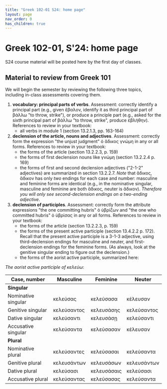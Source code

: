 ```yaml
---
title: "Greek 102-01 S24: home page"
layout: page
nav_order: 0
has_children: true
---
```


# Greek 102-01, S'24: home page





S24 course material will be posted here by the first day of classes.



## Material to review from Greek 101

We will begin the semester by reviewing the following three topics, including in-class assessments covering them.


1. **vocabulary: principal parts of verbs**. Assessment: correctly identify a principal part (e.g., given ἔβαλον, identify it as third principal part of βάλλω "to throw, strike"), or produce a principle part (e.g., asked for the sixth principal part of βάλλω "to throw, strike", produce ἐβλήθην). References to review in your textbook:
    - all verbs in module 1 (section 13.2.1.3, pp. 163-164)
2. **declension of the article, nouns and adjectives**.  Assessment: correctly form the expression "the unjust judgment" ὁ ἄδικος γνώμη in any or all forms.  References to review in your textbook:
   - the forms of the article (section 13.2.2.3, p. 159)
   - the forms of first declension nouns like γνώμη (section 13.2.2.4 p. 169)
   - the forms of first and second declension adjectives ("2-1-2" adjectives) are summarized in section 13.2.2.7. *Note* that ἄδικος, ἄδικον has only *two* endings for each case and number: masculine and feminine forms are identical (e.g., in the nominative singular, masculine and feminine are both ἄδικος, neuter is ἄδικον). *Therefore you will only see second-declension endings on a two-ending adjective*.
3. **declension of participles**. Assessment: correctly form the attribute expressions "the one committing hubris" ὁ ὑβρίζων and "the one who committed hubris" ὁ ὑβρίσας  in any or all forms. References to review in your textbook:
   - the forms of the article (section 13.2.2.3, p. 159)
   - the forms of the present active participle (section 13.4.2.2 p. 172). Recall that the present active participle is a 3-1-3 adjective, using third-declension endings for masculine and neuter, and first-declension endings for the feminine forms. (As always, look at the genitive singular ending to figure out the declension.)
   - the forms of the aorist active participle, summarized here:


*The aorist active participle of κελεύω*:

| Case, number | Masculine | Feminine | Neuter |
| --- | --- | --- | --- |
| **Singular** | | | |
| Nominative singular | κελεύσας | κελεύσασα | κέλευσαν |
| Genitive singular | κελεύσαντος | κελευσάσης | κελεύσαντος |
| Dative singular | κελεύσαντι | κελευσάσῃ | κελεύσαντι |
| Accusative singular | κελεύσαντα |κελεύσασαν| κέλευσαν|
| **Plural** | | | |
| Nominative plural | κελεύσαντες  | κελεύσασαι | κελεύσαντα  |
| Genitive plural | κελευσάντων | κελευσάσων | κελευσάντων |
| Dative plural | κελεύσασι | κελευσάσαις | κελεύσασι |
| Accusative plural | κελεύσαντας | κελεύσασας | κελεύσαντα |
